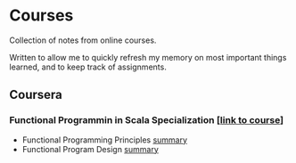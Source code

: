 # Courses
Collection of notes from online courses. 

Written to allow me to quickly refresh my memory on most important things learned, and to keep track of assignments.

## Coursera
### Functional Programmin in Scala Specialization [[link to course](https://www.coursera.org/specializations/scala)]
* Functional Programming Principles [summary](https://github.com/langkilde/courses/tree/master/coursera/functional_programming_specialization/functional_programming_principles)
* Functional Program Design [summary](https://github.com/langkilde/courses/tree/master/coursera/functional_programming_specialization/functional_program_design)
